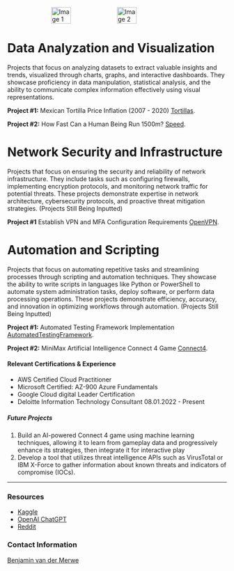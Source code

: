 
<div style="display: flex; justify-content: center;">
    <img src="https://github.com/benvdm03/Infinity/assets/161901352/a33898e2-cb6f-4bdc-bad0-ebc26c6ebc05" alt="Image 1" style="width: 30%;">
    <img src="https://github.com/benvdm03/Infinity/assets/161901352/31156835-984d-43f1-b58d-4d5b689026c2" alt="Image 2" style="width: 30%;">
</div>


# Data Analyzation and Visualization 

Projects that focus on analyzing datasets to extract valuable insights and trends, visualized through charts, graphs, and interactive dashboards. They showcase proficiency in data manipulation, statistical analysis, and the ability to communicate complex information effectively using visual representations.

**Project #1:** Mexican Tortilla Price Inflation (2007 - 2020)
[Tortillas](./Tortillas.html).

**Project #2:** How Fast Can a Human Being Run 1500m? 
[Speed](./Speed.html).


# Network Security and Infrastructure 

Projects that focus on ensuring the security and reliability of network infrastructure. They include tasks such as configuring firewalls, implementing encryption protocols, and monitoring network traffic for potential threats. These projects demonstrate expertise in network architecture, cybersecurity protocols, and proactive threat mitigation strategies. (Projects Still Being Inputted)

**Project #1** Establish VPN and MFA Configuration Requirements 
[OpenVPN](./OpenVPN.html).


# Automation and Scripting 

Projects that focus on automating repetitive tasks and streamlining processes through scripting and automation techniques. They showcase the ability to write scripts in languages like Python or PowerShell to automate system administration tasks, deploy software, or perform data processing operations. These projects demonstrate efficiency, accuracy, and innovation in optimizing workflows through automation. (Projects Still Being Inputted)

**Project #1:** Automated Testing Framework Implementation 
[AutomatedTestingFramework](./AutomatedTesting/AutomatedTesting.html).

**Project #2:** MiniMax Artificial Intelligence Connect 4 Game [Connect4](./AutomatedTesting/Connect4/Connect4Flask.html).


#### Relevant Certifications & Experience 

*   AWS Certified Cloud Practitioner 
*   Microsoft Certified: AZ-900 Azure Fundamentals
*   Google Cloud digital Leader Certification
*   Deloitte Information Technology Consultant 08.01.2022 - Present

##### Future Projects 

1.  Build an AI-powered Connect 4 game using machine learning techniques, allowing it to learn from gameplay data and progressively enhance its strategies, then integrate it for interactive play
2.  Develop a tool that utilizes threat intelligence APIs such as VirusTotal or IBM X-Force to gather information about known threats and indicators of compromise (IOCs).

* * *

### Resources

*   <a href="https://www.kaggle.com/" target="_blank">Kaggle</a>
*   <a href="https://chat.openai.com/" target="_blank">OpenAI ChatGPT</a>
*   <a href="https://www.reddit.com/" target="_blank">Reddit</a>

### Contact Information


<div class="badge-base LI-profile-badge" data-locale="en_US" data-size="large" data-theme="dark" data-type="VERTICAL" data-vanity="benjamin-van-der-merwe-a2a55b16b" data-version="v1"><a class="badge-base__link LI-simple-link" href="https://www.linkedin.com/in/benjamin-van-der-merwe-a2a55b16b?trk=profile-badge">Benjamin van der Merwe</a></div>
              

